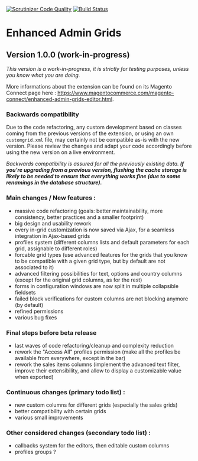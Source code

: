 [![Scrutinizer Code Quality](https://scrutinizer-ci.com/g/mage-eag/mage-enhanced-admin-grids/badges/quality-score.png?b=1.0.0-wip)](https://scrutinizer-ci.com/g/mage-eag/mage-enhanced-admin-grids/?branch=1.0.0-wip) [![Build Status](https://scrutinizer-ci.com/g/mage-eag/mage-enhanced-admin-grids/badges/build.png?b=1.0.0-wip)](https://scrutinizer-ci.com/g/mage-eag/mage-enhanced-admin-grids/build-status/1.0.0-wip)

# Enhanced Admin Grids
## Version 1.0.0 (work-in-progress)

_This version is a work-in-progress, it is strictly for testing purposes, unless you know what you are doing._

More informations about the extension can be found on its Magento Connect page here : https://www.magentocommerce.com/magento-connect/enhanced-admin-grids-editor.html.

### Backwards compatibility
Due to the code refactoring, any custom development based on classes coming from the previous versions of the extension, or using an own `customgrid.xml` file, may certainly not be compatible as-is with the new version. Please review the changes and adapt your code accordingly before using the new version on a live environment.

_Backwards compatibility is assured for all the previously existing data. **If you're upgrading from a previous version, flushing the cache storage is likely to be needed to ensure that everything works fine (due to some renamings in the database structure).**_

### Main changes / New features :
- massive code refactoring (goals: better maintainability, more consistency, better practices and a smaller footprint)
- big design and usability rework
- every in-grid customization is now saved via Ajax, for a seamless integration in Ajax-based grids
- profiles system (different columns lists and default parameters for each grid, assignable to different roles)
- forcable grid types (use advanced features for the grids that you know to be compatible with a given grid type, but by default are not associated to it)
- advanced filtering possibilities for text, options and country columns (except for the original grid columns, as for the rest)
- forms in configuration windows are now split in multiple collapsible fieldsets
- failed block verifications for custom columns are not blocking anymore (by default)
- refined permissions
- various bug fixes

### Final steps before beta release
- last waves of code refactoring/cleanup and complexity reduction
- rework the "Access All" profiles permission (make all the profiles be available from everywhere, except in the bar)
- rework the sales items columns (implement the advanced text filter, improve their extensibility, and allow to display a customizable value when exported)

### Continuous changes (primary todo list) :
- new custom columns for different grids (especially the sales grids)
- better compatibility with certain grids
- various small improvements

### Other considered changes (secondary todo list) :
- callbacks system for the editors, then editable custom columns
- profiles groups ?